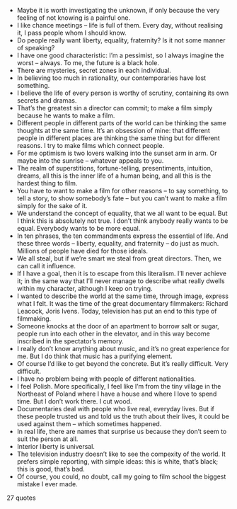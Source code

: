  - Maybe it is worth investigating the unknown, if only because the very feeling of not knowing is a painful one.
 - I like chance meetings – life is full of them. Every day, without realising it, I pass people whom I should know.
 - Do people really want liberty, equality, fraternity? Is it not some manner of speaking?
 - I have one good characteristic: I’m a pessimist, so I always imagine the worst – always. To me, the future is a black hole.
 - There are mysteries, secret zones in each individual.
 - In believing too much in rationality, our contemporaries have lost something.
 - I believe the life of every person is worthy of scrutiny, containing its own secrets and dramas.
 - That’s the greatest sin a director can commit; to make a film simply because he wants to make a film.
 - Different people in different parts of the world can be thinking the same thoughts at the same time. It’s an obsession of mine: that different people in different places are thinking the same thing but for different reasons. I try to make films which connect people.
 - For me optimism is two lovers walking into the sunset arm in arm. Or maybe into the sunrise – whatever appeals to you.
 - The realm of superstitions, fortune-telling, presentiments, intuition, dreams, all this is the inner life of a human being, and all this is the hardest thing to film.
 - You have to want to make a film for other reasons – to say something, to tell a story, to show somebody’s fate – but you can’t want to make a film simply for the sake of it.
 - We understand the concept of equality, that we all want to be equal. But I think this is absolutely not true. I don’t think anybody really wants to be equal. Everybody wants to be more equal.
 - In ten phrases, the ten commandments express the essential of life. And these three words – liberty, equality, and fraternity – do just as much. Millions of people have died for those ideals.
 - We all steal, but if we’re smart we steal from great directors. Then, we can call it influence.
 - If I have a goal, then it is to escape from this literalism. I’ll never achieve it; in the same way that I’ll never manage to describe what really dwells within my character, although I keep on trying.
 - I wanted to describe the world at the same time, through image, express what I felt. It was the time of the great documentary filmmakers: Richard Leacock, Joris Ivens. Today, television has put an end to this type of filmmaking.
 - Someone knocks at the door of an apartment to borrow salt or sugar, people run into each other in the elevator, and in this way become inscribed in the spectator’s memory.
 - I really don’t know anything about music, and it’s no great experience for me. But I do think that music has a purifying element.
 - Of course I’d like to get beyond the concrete. But it’s really difficult. Very difficult.
 - I have no problem being with people of different nationalities.
 - I feel Polish. More specifically, I feel like I’m from the tiny village in the Northeast of Poland where I have a house and where I love to spend time. But I don’t work there. I cut wood.
 - Documentaries deal with people who live real, everyday lives. But if these people trusted us and told us the truth about their lives, it could be used against them – which sometimes happened.
 - In real life, there are names that surprise us because they don’t seem to suit the person at all.
 - Interior liberty is universal.
 - The television industry doesn’t like to see the compexity of the world. It prefers simple reporting, with simple ideas: this is white, that’s black; this is good, that’s bad.
 - Of course, you could, no doubt, call my going to film school the biggest mistake I ever made.

27 quotes